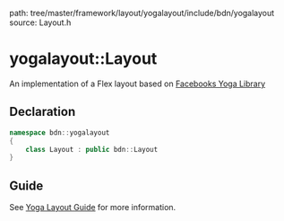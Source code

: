 path: tree/master/framework/layout/yogalayout/include/bdn/yogalayout
source: Layout.h

# yogalayout::Layout

An implementation of a Flex layout based on [Facebooks Yoga Library](https://github.com/facebook/yoga)

## Declaration

```c++
namespace bdn::yogalayout
{
	class Layout : public bdn::Layout
}
```

## Guide

See [Yoga Layout Guide](../../../guides/layout/yoga/summary.md) for more information.


